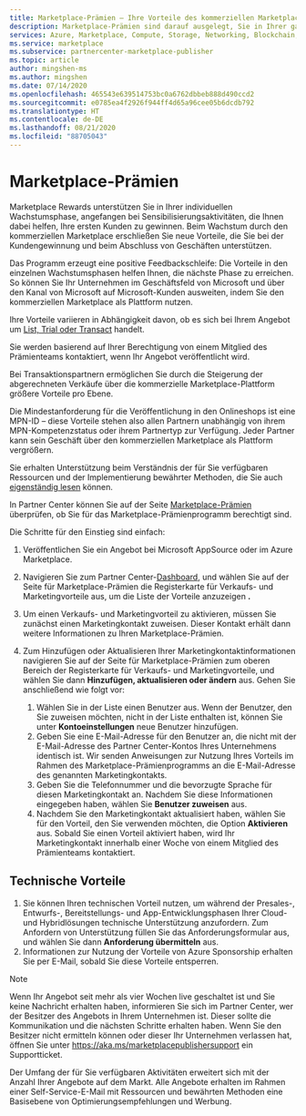```yaml
---
title: Marketplace-Prämien – Ihre Vorteile des kommerziellen Marketplace | Azure
description: Marketplace-Prämien sind darauf ausgelegt, Sie in Ihrer ganz persönlichen Wachstumsphase zu unterstützen.
services: Azure, Marketplace, Compute, Storage, Networking, Blockchain, Security, Partner Center
ms.service: marketplace
ms.subservice: partnercenter-marketplace-publisher
ms.topic: article
author: mingshen-ms
ms.author: mingshen
ms.date: 07/14/2020
ms.openlocfilehash: 465543e639514753bc0a6762dbbeb888d490ccd2
ms.sourcegitcommit: e0785ea4f2926f944ff4d65a96cee05b6dcdb792
ms.translationtype: HT
ms.contentlocale: de-DE
ms.lasthandoff: 08/21/2020
ms.locfileid: "88705043"
---
```

# <a name="marketplace-rewards"></a>Marketplace-Prämien

Marketplace Rewards unterstützen Sie in Ihrer individuellen Wachstumsphase, angefangen bei Sensibilisierungsaktivitäten, die Ihnen dabei helfen, Ihre ersten Kunden zu gewinnen. Beim Wachstum durch den kommerziellen Marketplace erschließen Sie neue Vorteile, die Sie bei der Kundengewinnung und beim Abschluss von Geschäften unterstützen.

Das Programm erzeugt eine positive Feedbackschleife: Die Vorteile in den einzelnen Wachstumsphasen helfen Ihnen, die nächste Phase zu erreichen. So können Sie Ihr Unternehmen im Geschäftsfeld von Microsoft und über den Kanal von Microsoft auf Microsoft-Kunden ausweiten, indem Sie den kommerziellen Marketplace als Plattform nutzen.

Ihre Vorteile variieren in Abhängigkeit davon, ob es sich bei Ihrem Angebot um [List, Trial oder Transact](../determine-your-listing-type.md#choose-a-listing-option) handelt.

Sie werden basierend auf Ihrer Berechtigung von einem Mitglied des Prämienteams kontaktiert, wenn Ihr Angebot veröffentlicht wird.

Bei Transaktionspartnern ermöglichen Sie durch die Steigerung der abgerechneten Verkäufe über die kommerzielle Marketplace-Plattform größere Vorteile pro Ebene.

Die Mindestanforderung für die Veröffentlichung in den Onlineshops ist eine MPN-ID – diese Vorteile stehen also allen Partnern unabhängig von ihrem MPN-Kompetenzstatus oder ihrem Partnertyp zur Verfügung. Jeder Partner kann sein Geschäft über den kommerziellen Marketplace als Plattform vergrößern.

Sie erhalten Unterstützung beim Verständnis der für Sie verfügbaren Ressourcen und der Implementierung bewährter Methoden, die Sie auch [eigenständig lesen](https://partner.microsoft.com/asset/collection/azure-marketplace-and-appsource-publisher-toolkit#/) können.

In Partner Center können Sie auf der Seite [Marketplace-Prämien](https://partner.microsoft.com/dashboard/mpn/program/commercialmarketplace) überprüfen, ob Sie für das Marketplace-Prämienprogramm berechtigt sind.

Die Schritte für den Einstieg sind einfach:

1. Veröffentlichen Sie ein Angebot bei Microsoft AppSource oder im Azure Marketplace.
2. Navigieren Sie zum Partner Center-[Dashboard](https://partner.microsoft.com/dashboard/directory), und wählen Sie auf der Seite für Marketplace-Prämien die Registerkarte für Verkaufs- und Marketingvorteile aus, um die Liste der Vorteile anzuzeigen **.**
3. Um einen Verkaufs- und Marketingvorteil zu aktivieren, müssen Sie zunächst einen Marketingkontakt zuweisen. Dieser Kontakt erhält dann weitere Informationen zu Ihren Marketplace-Prämien.
4. Zum Hinzufügen oder Aktualisieren Ihrer Marketingkontaktinformationen navigieren Sie auf der Seite für Marketplace-Prämien zum oberen Bereich der Registerkarte für Verkaufs- und Marketingvorteile, und wählen Sie dann **Hinzufügen, aktualisieren oder ändern** aus.  Gehen Sie anschließend wie folgt vor:

    1. Wählen Sie in der Liste einen Benutzer aus. Wenn der Benutzer, den Sie zuweisen möchten, nicht in der Liste enthalten ist, können Sie unter **Kontoeinstellungen** neue Benutzer hinzufügen.
    1. Geben Sie eine E-Mail-Adresse für den Benutzer an, die nicht mit der E-Mail-Adresse des Partner Center-Kontos Ihres Unternehmens identisch ist. Wir senden Anweisungen zur Nutzung Ihres Vorteils im Rahmen des Marketplace-Prämienprogramms an die E-Mail-Adresse des genannten Marketingkontakts.
    1. Geben Sie die Telefonnummer und die bevorzugte Sprache für diesen Marketingkontakt an. Nachdem Sie diese Informationen eingegeben haben, wählen Sie **Benutzer zuweisen** aus.
    1. Nachdem Sie den Marketingkontakt aktualisiert haben, wählen Sie für den Vorteil, den Sie verwenden möchten, die Option **Aktivieren** aus. Sobald Sie einen Vorteil aktiviert haben, wird Ihr Marketingkontakt innerhalb einer Woche von einem Mitglied des Prämienteams kontaktiert.

## <a name="technical-benefits"></a>Technische Vorteile

1. Sie können Ihren technischen Vorteil nutzen, um während der Presales-, Entwurfs-, Bereitstellungs- und App-Entwicklungsphasen Ihrer Cloud- und Hybridlösungen technische Unterstützung anzufordern. Zum Anfordern von Unterstützung füllen Sie das Anforderungsformular aus, und wählen Sie dann **Anforderung übermitteln** aus.
2. Informationen zur Nutzung der Vorteile von Azure Sponsorship erhalten Sie per E-Mail, sobald Sie diese Vorteile entsperren.

>[!NOTE]
>Wenn Ihr Angebot seit mehr als vier Wochen live geschaltet ist und Sie keine Nachricht erhalten haben, informieren Sie sich im Partner Center, wer der Besitzer des Angebots in Ihrem Unternehmen ist. Dieser sollte die Kommunikation und die nächsten Schritte erhalten haben. Wenn Sie den Besitzer nicht ermitteln können oder dieser Ihr Unternehmen verlassen hat, öffnen Sie unter https://aka.ms/marketplacepublishersupport ein Supportticket.

Der Umfang der für Sie verfügbaren Aktivitäten erweitert sich mit der Anzahl Ihrer Angebote auf dem Markt. Alle Angebote erhalten im Rahmen einer Self-Service-E-Mail mit Ressourcen und bewährten Methoden eine Basisebene von Optimierungsempfehlungen und Werbung.
